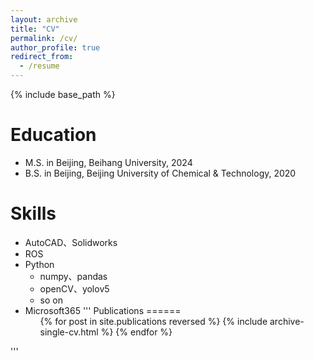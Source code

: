 ```yaml
---
layout: archive
title: "CV"
permalink: /cv/
author_profile: true
redirect_from:
  - /resume
---
```


{% include base_path %}

Education
======
* M.S. in Beijing, Beihang University, 2024
* B.S. in Beijing, Beijing University of Chemical & Technology, 2020

Skills
======
* AutoCAD、Solidworks
* ROS
* Python
  * numpy、pandas
  * openCV、yolov5
  * so on
* Microsoft365
'''
Publications
======
  <ul>{% for post in site.publications reversed %}
    {% include archive-single-cv.html %}
  {% endfor %}</ul>
'''
  

  

  


